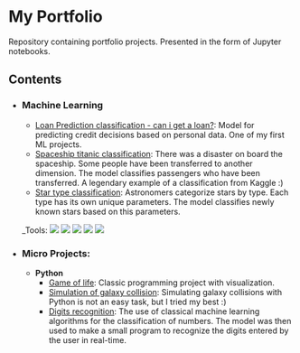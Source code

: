 # My Portfolio
Repository containing portfolio projects. Presented in the form of Jupyter notebooks.

## Contents

- ### Machine Learning

	- [Loan Prediction classification - can i get a loan?](https://github.com/Chemafiz/portfolio/blob/main/loan_prediction.ipynb): Model for predicting credit decisions based on personal data. One of my first ML projects.  
	- [Spaceship titanic classification](https://github.com/Chemafiz/portfolio/blob/main/spaceship_titanic.ipynb): There was a disaster on board the spaceship. Some people have been transferred to another dimension. The model classifies passengers who have been transferred. A legendary example of a classification from Kaggle :) 
	- [Star type classification](https://github.com/Chemafiz/portfolio/blob/main/star_classification.ipynb): Astronomers categorize stars by type. Each type has its own unique parameters. The model classifies newly known stars based on this parameters. 

	_Tools:
	<img src="https://img.shields.io/badge/-scikitlearn-1b2638?style=flat-square&logo=scikitlearn&logoColor=orange"/>
	<img src="https://img.shields.io/badge/-pandas-1b2638?style=flat-square&logo=pandas&logoColor=orange"/>
	<img src="https://img.shields.io/badge/-numpy-1b2638?style=flat-square&logo=numpy&logoColor=orange"/>
	<img src="https://img.shields.io/badge/-matplotlib-1b2638?style=flat-square&logo=matplotlib&logoColor=orange"/>
	<img src="https://img.shields.io/badge/-numpy-1b2638?style=flat-square&logo=numpy&logoColor=orange"/>

- ### Micro Projects: 

	- __Python__
		- [Game of life](https://github.com/Chemafiz/portfolio/tree/main/game%20of%20life): Classic programming project with visualization.  
		- [Simulation of galaxy collision](https://github.com/Chemafiz/portfolio/tree/main/galaxy%20collision%20simulation): Simulating galaxy collisions with Python is not an easy task, but I tried my best :)
		- [Digits recognition](https://github.com/Chemafiz/portfolio/tree/main/digits%20recognition): The use of classical machine learning algorithms for the classification of numbers. The model was then used to make a small program to recognize the digits entered by the user in real-time.
